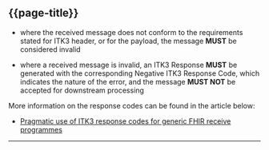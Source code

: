 ## {{page-title}}

- where the received message does not conform to the requirements stated for ITK3 header, or for the payload, the message **MUST** be considered invalid

- where a received message is invalid, an ITK3 Response **MUST** be generated with the corresponding Negative ITK3 Response Code, which indicates the nature of the error, and the message **MUST NOT** be accepted for downstream processing

More information on the response codes can be found in the article below:

- [Pragmatic use of ITK3 response codes for generic FHIR receive programmes](https://digital.nhs.uk/services/interoperability-toolkit/developer-resources/itk-test-centre/pragmatic-use-of-itk3-response-codes-for-generic-fhir-receive-programmes)

---